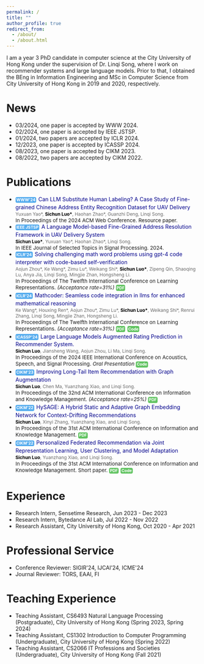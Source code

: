 ```yaml
---
permalink: /
title: ""
author_profile: true
redirect_from: 
  - /about/
  - /about.html
---
```


I am a year 3 PhD candidate in computer science at the City University of Hong Kong under the supervision of Dr. Linqi Song, where I work on recommender systems and large language models. Prior to that, I obtained the BEng in Information Engineering and MSc in Computer Science from City University of Hong Kong in 2019 and 2020, respectively.

[comment]: <> (This is the front page of a website that is powered by the [academicpages template]&#40;https://github.com/academicpages/academicpages.github.io&#41; and hosted on GitHub pages. [GitHub pages]&#40;https://pages.github.com&#41; is a free service in which websites are built and hosted from code and data stored in a GitHub repository, automatically updating when a new commit is made to the repository. This template was forked from the [Minimal Mistakes Jekyll Theme]&#40;https://mmistakes.github.io/minimal-mistakes/&#41; created by Michael Rose, and then extended to support the kinds of content that academics have: publications, talks, teaching, a portfolio, blog posts, and a dynamically-generated CV. You can fork [this repository]&#40;https://github.com/academicpages/academicpages.github.io&#41; right now, modify the configuration and markdown files, add your own PDFs and other content, and have your own site for free, with no ads! An older version of this template powers my own personal website at [stuartgeiger.com]&#40;http://stuartgeiger.com&#41;, which uses [this Github repository]&#40;https://github.com/staeiou/staeiou.github.io&#41;.)


<style>
.custom-button {
  display: inline-block;
  margin-bottom: 0.25em;
  margin-right: 0.15em;
  padding: 0.125em 0.2em;
  color: #fff !important;
  font-family: -apple-system,".SFNSText-Regular","San Francisco","Roboto","Segoe UI","Helvetica Neue","Lucida Grande",Arial,sans-serif;
  font-size: 0.75em;
  font-weight: bold;
  text-align: center;
  text-decoration: none !important;
  background-color: #55acee;
  border: 0 !important;
  border-radius: 4px;
  cursor: pointer;
  pointer-events: none;
}

  .custom-button2 {
  display: inline-block;
  margin-bottom: 0.25em;
  margin-right: 0.15em;
  padding: 0.125em 0.2em;
  color: #fff !important;
  font-family: -apple-system,".SFNSText-Regular","San Francisco","Roboto","Segoe UI","Helvetica Neue","Lucida Grande",Arial,sans-serif;
  font-size: 0.75em;
  font-weight: bold;
  text-align: center;
  text-decoration: none !important;
  background-color: #62c462;
  border: 0 !important;
  border-radius: 4px;
  cursor: pointer;
}

  .author {
        color: DimGray;
        font-size: 85%;
    }

    .bold-black {
        color: black;
        font-weight: bold;
    }
</style>

<style>
    #clstr_globe {
        width: 35%;
        height: 35%;
    }
</style>
<style>
    .parent-container {
        text-align: center;
        display: flex;
        justify-content: center;
        align-items: center;
    }
</style>




News
======
* 03/2024, one paper is accepted by WWW 2024.
* 02/2024, one paper is accepted by IEEE JSTSP.
* 01/2024, two papers are accepted by ICLR 2024.
* 12/2023, one paper is accepted by ICASSP 2024.
* 08/2023, one paper is accepted by CIKM 2023.
* 08/2022, two papers are accepted by CIKM 2022.


Publications
======

* <span class="custom-button">WWW'24</span><span style="color: DarkBlue;"> Can LLM Substitute Human Labeling? A Case Study of Fine-grained Chinese Address Entity Recognition Dataset for UAV Delivery</span>\
<span class="author">Yuxuan Yao&#42;, <span class="bold-black">Sichun Luo&#42;</span>, Haohan Zhao&#42;, Guanzhi Deng, Linqi Song.</span> \
<span style="font-size:95%">In Proceedings of the 2024 ACM Web Conference. Resource paper.</span>
* <span class="custom-button">IEEE JSTSP</span><span style="color: DarkBlue;"> A Language Model-based Fine-Grained Address Resolution Framework in UAV Delivery System</span>\
<span class="author"><span class="bold-black">Sichun Luo&#42;</span>, Yuxuan Yao&#42;, Haohan Zhao&#42;, Linqi Song.</span> \
<span style="font-size:95%">In IEEE Journal of Selected Topics in Signal Processing. 2024.</span>
* <span class="custom-button">ICLR'24</span><span style="color: DarkBlue;"> Solving challenging math word problems using gpt-4 code interpreter with code-based self-verification</span>\
<span class="author">Aojun Zhou&#42;, Ke Wang&#42;, Zimu Lu&#42;, Weikang Shi&#42;, <span class="bold-black">Sichun Luo&#42;</span>, Zipeng Qin, Shaoqing Lu, Anya Jia, Linqi Song, Mingjie Zhan, Hongsheng Li.</span> \
<span style="font-size:95%">In Proceedings of The Twelfth International Conference on Learning
Representations.</span> <span style="font-size:95%"><em>(Acceptance rate=31%)</em></span> <a href="https://openreview.net/pdf?id=c8McWs4Av0" class="custom-button2">PDF</a>
* <span class="custom-button">ICLR'24</span><span style="color: DarkBlue;"> Mathcoder: Seamless code integration in llms for enhanced mathematical reasoning</span>\
<span class="author">Ke Wang&#42;, Houxing Ren&#42;, Aojun Zhou&#42;, Zimu Lu&#42;, <span class="bold-black">Sichun Luo&#42;</span>, Weikang Shi&#42;, Renrui Zhang, Linqi Song, Mingjie Zhan, Hongsheng Li.</span> \
<span style="font-size:95%">In Proceedings of The Twelfth International Conference on Learning
Representations.</span> <span style="font-size:95%"><em>(Acceptance rate=31%)</em></span> <a href="https://openreview.net/pdf?id=z8TW0ttBPp" class="custom-button2">PDF</a> <a href="https://github.com/mathllm/MathCoder" class="custom-button2">Code</a>
* <span class="custom-button">ICASSP'24</span><span style="color: DarkBlue;"> Large Language Models Augmented Rating Prediction in Recommender System.</span>\
<span style="color:DimGray; font-size:85%"><span style="color:black"><strong>Sichun Luo</strong></span>, Jiansheng Wang, Aojun Zhou, Li Ma, Linqi Song.</span> \
<span style="font-size:95%">In Proceedings of the 2024 IEEE International Conference on Acoustics, Speech, and Signal Processing.</span> <span style="font-size:95%"><em>Oral Presentation</em></span> <a href="https://github.com/sichunluo/LAMAR" class="custom-button2">Code</a>
* <span class="custom-button">CIKM'23</span><span style="color: DarkBlue;"> Improving Long-Tail Item Recommendation with Graph Augmentation</span>\
<span style="color:DimGray; font-size:85%"><span style="color:black"><strong>Sichun Luo</strong></span>, Chen Ma, Yuanzhang Xiao, and Linqi Song.</span> \
<span style="font-size:95%">In Proceedings of the 32nd ACM International Conference on Information and Knowledge Management.</span> <span style="font-size:95%"><em>(Acceptance rate=25%)</em></span> <a href="https://dl.acm.org/doi/abs/10.1145/3583780.3614929" class="custom-button2">PDF</a>
* <a href="#" class="custom-button">CIKM'22</a><span style="color: DarkBlue;"> HySAGE: A Hybrid Static and Adaptive Graph Embedding Network for Context-Drifting Recommendations</span> \
<span style="color:DimGray; font-size:85%"><span style="color:black"><strong>Sichun Luo</strong></span>, Xinyi Zhang, Yuanzhang Xiao, and Linqi Song.</span>\
<span style="font-size:95%">In Proceedings of the 31st ACM International Conference on Information and Knowledge Management.</span> <a href="https://dl.acm.org/doi/abs/10.1145/3511808.3557354" class="custom-button2">PDF</a>
* <a href="#" class="custom-button">CIKM'22</a><span style="color: DarkBlue;"> Personalized Federated Recommendation via Joint Representation Learning, User Clustering, and Model Adaptation</span>\
<span style="color:DimGray; font-size:85%"><span style="color:black"><strong>Sichun Luo</strong></span>, Yuanzhang Xiao, and Linqi Song.</span>\
<span style="font-size:95%">In Proceedings of the 31st ACM International Conference on Information and Knowledge Management. Short paper.</span> <a href="https://dl.acm.org/doi/abs/10.1145/3511808.3557668" class="custom-button2">PDF</a> <a href="https://github.com/sichunluo/PerFedRec" class="custom-button2">Code</a>



Experience
======
* Research Intern, Sensetime Research, Jun 2023 - Dec 2023
* Research Intern, Bytedance AI Lab, Jul 2022 - Nov 2022
* Research Assistant, City University of Hong Kong, Oct 2020 - Apr 2021


Professional Service
======
* Conference Reviewer: SIGIR'24, IJCAI’24, ICME'24
* Journal Reviewer: TORS, EAAI, FI





Teaching Experience
======
* Teaching Assistant, CS6493 Natural Language Processing (Postgraduate), City University of Hong Kong (Spring 2023, Spring 2024)
* Teaching Assistant, CS1302 Introduction to Computer Programming (Undergraduate), City University of Hong Kong (Spring 2022)
* Teaching Assistant, CS2066 IT Professions and Societies (Undergraduate), City University of Hong Kong (Fall 2021)


<script type="text/javascript" id="clstr_globe" src="//clustrmaps.com/globe.js?d=Ulwa58Bc2yqxXT8k8T_62QfwBCpZrYgh7bI3GotMJQ0&w=250&p=250"></script>
